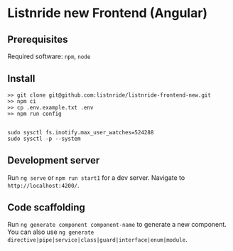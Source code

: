 # Listnride new Frontend (Angular)

## Prerequisites
Required software: `npm`, `node`

## Install
```
>> git clone git@github.com:listnride/listnride-frontend-new.git
>> npm ci
>> cp .env.example.txt .env
>> npm run config


sudo sysctl fs.inotify.max_user_watches=524288
sudo sysctl -p --system
```

## Development server

Run `ng serve` or `npm run start1` for a dev server. Navigate to `http://localhost:4200/`.

## Code scaffolding

Run `ng generate component component-name` to generate a new component. You can also use `ng generate directive|pipe|service|class|guard|interface|enum|module`.

